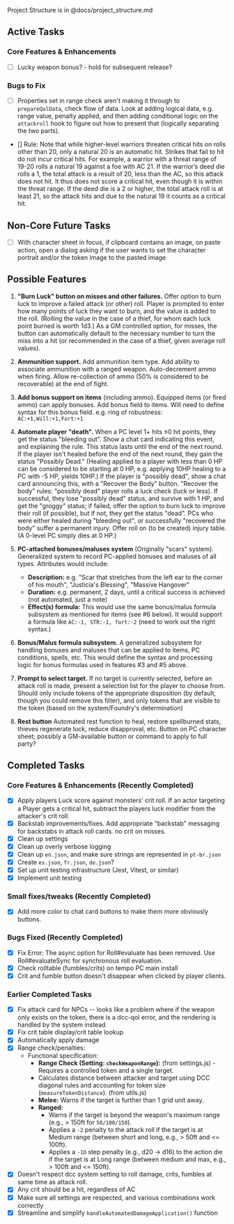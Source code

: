 Project Structure is in @docs/project_structure.md

## Active Tasks

### Core Features & Enhancements

-   [ ] Lucky weapon bonus? - hold for subsequent release?

### Bugs to Fix

-   [ ] Properties set in range check aren't making it through to `prepareQolData`, check flow of data. Look at adding logical data, e.g. range value, penalty applied, and then adding conditional logic on the `attackroll` hook to figure out how to present that (logically separating the two parts).
-   [] Rule: Note that while higher-level warriors threaten critical hits on rolls other than 20, only a natural 20 is an automatic hit.
    Strikes that fail to hit do not incur critical hits. For example, a warrior with a threat range of 19-20 rolls a natural 19 against
    a foe with AC 21. If the warrior’s deed die rolls a 1, the total attack is a result of 20, less than the AC, so this attack does not
    hit. It thus does not score a critical hit, even though it is within the threat range. If the deed die is a 2 or higher, the total
    attack roll is at least 21, so the attack hits and due to the natural 19 it counts as a critical hit.

## Non-Core Future Tasks

-   [ ] With character sheet in focus, if clipboard contains an image, on paste action, open a dialog asking if the user wants to set the character portrait and/or the token image to the pasted image

## Possible Features

1. **"Burn Luck" button on misses and other failures.** Offer option to burn luck to improve a failed attack (or other) roll. Player is prompted to enter how many points of luck they want to burn, and the value is added to the roll. (Rolling the value in the case of a thief, for whom each luck point burned is worth 1d3.) As a GM controlled option, for misses, the button can automatically default to the necessary number to turn the miss into a hit (or recommended in the case of a thief, given average roll values).

2. **Ammunition support.** Add ammunition item type. Add ability to associate ammunition with a ranged weapon. Auto-decrement ammo when firing. Allow re-collection of ammo (50% is considered to be recoverable) at the end of fight.

3. **Add bonus support on items** (including ammo). Equipped items (or fired ammo) can apply bonuses. Add bonus field to items. Will need to define syntax for this bonus field. e.g. ring of robustness: `AC:+1,Will:+1,Fort:+1`

4. **Automate player "death".** When a PC level 1+ hits ≤0 hit points, they get the status "bleeding out". Show a chat card indicating this event, and explaining the rule. This status lasts until the end of the next round. If the player isn't healed before the end of the next round, they gain the status "Possibly Dead." (Healing applied to a player with less than 0 HP can be considered to be starting at 0 HP, e.g. applying 10HP healing to a PC with -5 HP, yields 10HP.) If the player is "possibly dead", show a chat card announcing this, with a "Recover the Body" button. "Recover the body" rules: "possibly dead" player rolls a luck check (luck or less). If successful, they lose "possibly dead" status, and survive with 1 HP, and get the "groggy" status; if failed, offer the option to burn luck to improve their roll (if possible), but if not, they get the status "dead". PCs who were either healed during "bleeding out", or successfully "recovered the body" suffer a permanent injury. Offer roll on (to be created) injury table. (A 0-level PC simply dies at 0 HP.)

5. **PC-attached bonuses/maluses system** (Originally "scars" system). Generalized system to record PC-applied bonuses and maluses of all types. Attributes would include:

    - **Description:** e.g. "Scar that stretches from the left ear to the corner of his mouth", "Justicia's Blessing", "Massive Hangover"
    - **Duration:** e.g. permanent, 2 days, until a critical success is achieved (not automated, just a note)
    - **Effect(s) formula:** This would use the same bonus/malus formula subsystem as mentioned for items (see #6 below). It would support a formula like `AC:-1, STR:-1, fort:-2` (need to work out the right syntax.)

6. **Bonus/Malus formula subsystem.** A generalized subsystem for handling bonuses and maluses that can be applied to items, PC conditions, spells, etc. This would define the syntax and processing logic for bonus formulas used in features #3 and #5 above.

7. **Prompt to select target.** If no target is currently selected, before an attack roll is made, present a selection list for the player to choose from. Should only include tokens of the appropriate disposition (by default, though you could remove this filter), and only tokens that are visible to the token (based on the system/Foundry's determination)

8. **Rest button** Automated rest function to heal, restore spellburned stats, thieves regenerate luck, reduce disapproval, etc. Button on PC character sheet; possibly a GM-available button or command to apply to full party?

## Completed Tasks

### Core Features & Enhancements (Recently Completed)

-   [x] Apply players Luck score against monsters' crit roll. If an actor targeting a Player gets a critical hit, subtract the players luck modifier from the attacker's crit roll.
-   [x] Backstab improvements/fixes. Add appropriate "backstab" messaging for backstabs in attack roll cards. no crit on misses.
-   [x] Clean up settings
-   [x] Clean up overly verbose logging
-   [x] Clean up `en.json`, and make sure strings are represented in `pt-br.json`
-   [x] Create `es.json`, `fr.json`, `de.json`?
-   [x] Set up unit testing infrastructure (Jest, Vitest, or similar)
-   [x] Implement unit testing

### Small fixes/tweaks (Recently Completed)

-   [x] Add more color to chat card buttons to make them more obviously buttons.

### Bugs Fixed (Recently Completed)

-   [x] Fix Error: The async option for Roll#evaluate has been removed. Use Roll#evaluateSync for synchronous roll evaluation.
-   [x] Check rolltable (fumbles/crits) on tempo PC main install
-   [x] Crit and fumble button doesn't disappear when clicked by player clients.

### Earlier Completed Tasks

-   [x] Fix attack card for NPCs -- looks like a problem where if the weapon only exists on the token, there is a dcc-qol error, and the rendering is handled by the system instead
-   [x] Fix crit table display/crit table lookup
-   [x] Automatically apply damage
-   [x] Range check/penalties:
    -   Functional specification:
        -   **Range Check (Setting: `checkWeaponRange`):** (from settings.js) - Requires a controlled token and a single target.
        -   Calculates distance between attacker and target using DCC diagonal rules and accounting for token size (`measureTokenDistance`). (from utils.js)
        -   **Melee:** Warns if the target is further than 1 grid unit away.
        -   **Ranged:**
            -   Warns if the target is beyond the weapon's maximum range (e.g., > 150ft for `50/100/150`).
            -   Applies a `-2` penalty to the attack roll if the target is at Medium range (between short and long, e.g., > 50ft and <= 100ft).
            -   Applies a `-1D` step penalty (e.g., d20 -> d16) to the action die if the target is at Long range (between medium and max, e.g., > 100ft and <= 150ft).
-   [x] Doesn't respect dcc system setting to roll damage, crits, fumbles at same time as attack roll.
-   [x] Any crit should be a hit, regardless of AC
-   [x] Make sure all settings are respected, and various combinations work correctly
-   [x] Streamline and simplify `handleAutomatedDamageApplication()` function
